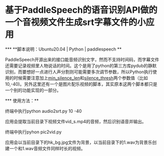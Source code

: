
# 基于PaddleSpeech的语音识别API做的一个音视频文件生成srt字幕文件的小应用

*** **脚本说明：Ubuntu20.04 | Python | paddlespeech **
 

PaddleSpeech开源出来的接口能音频识别文字，然而不支持时间码，而字幕文件还需要记录视频里人物说话的时间。这个是用了python的第三方库pydub的静默识别，而要想好一点进行人声分割则可能需要多次调节参数，所以Python执行使用的时候需要注意加上<u>min_silence_len</u>和<u>silence_thresh</u>两个参数值（比如10,-40)。另外这里还有一个是图片配乐视频的脚本，其实原本这两个脚本都只是一个别的功能实现的一部分。


*** 使用方法：**

终端中执行python audio2srt.py 10 -40

应用会提取当前目录下视频文件vid_s.mp4的音频，然后识别语音并输出。

终端中执行pyhon pic2vid.py

应用会以当前目录下的hk_bg.jpg文件为背景，以当前目录下的1.wav为背景乐创建一个和1.wav音频文件同样时长的视频。
